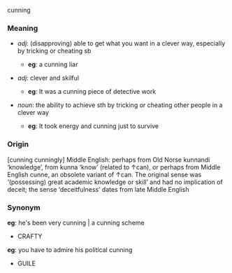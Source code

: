 cunning
### Meaning
+ _adj_: (disapproving) able to get what you want in a clever way, especially by tricking or cheating sb
	+ __eg__: a cunning liar
+ _adj_: clever and skilful
	+ __eg__: It was a cunning piece of detective work

+ _noun_: the ability to achieve sth by tricking or cheating other people in a clever way
	+ __eg__: It took energy and cunning just to survive

### Origin

[cunning cunningly] Middle English: perhaps from Old Norse kunnandi ‘knowledge’, from kunna ‘know’ (related to ↑can), or perhaps from Middle English cunne, an obsolete variant of ↑can. The original sense was ‘(possessing) great academic knowledge or skill’ and had no implication of deceit; the sense ‘deceitfulness’ dates from late Middle English

### Synonym

__eg__: he's been very cunning | a cunning scheme

+ CRAFTY

__eg__: you have to admire his political cunning

+ GUILE


